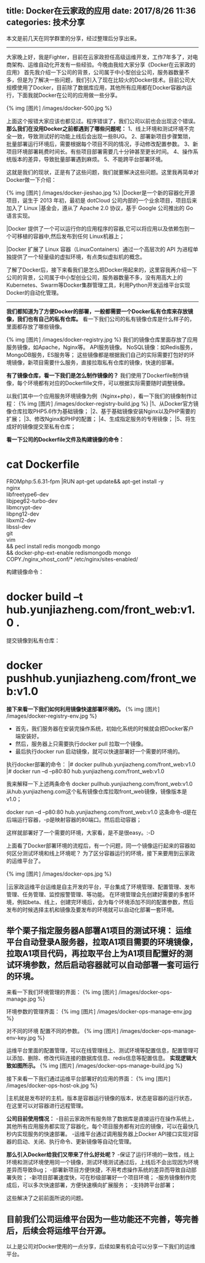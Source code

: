 title: Docker在云家政的应用
date: 2017/8/26  11:36
categories: 技术分享
---

本文是前几天在同学群里的分享，经过整理后分享出来。

---
大家晚上好，我是Fighter，目前在云家政担任高级运维开发，工作7年多了，对电商架构、运维自动化开发有一些经验。今晚由我给大家分享《Docker在云家政的应用》
首先我介绍一下公司的背景，公司属于中小型创业公司，服务器数量不多，但是为了解决一些问题，我们引入了现在比较火的Docker技术。目前公司大规模使用了Docker，目前除了数据库应用，其他所有应用都在Docker容器内运行，下面我就Docker在公司的应用做一些分享。 

{% img [图片] /images/docker-500.jpg %}

上面这个报错大家应该也都见过。程序错误了，我们公司以前也会出现这个错误。**那么我们在没用Docker之前都遇到了哪些问题呢：**
1、线上环境和测试环境不完全一致，导致测试好的功能上线后会出现一些BUG。
2、部署新项目步骤繁琐，批量部署运行环境后，需要根据每个项目不同的情况，手动修改配置参数。
3、新项目环境部署耗费时间长。有些项目部署需要几十分钟甚至更长时间。
4、操作系统版本的差异，导致批量部署遇到麻烦。
5、不能跨平台部署环境。

这就是我们的现状，正是有了这些问题，我们就要解决这些问题。这里我再简单对Docker做一下介绍：

{% img [图片] /images/docker-jieshao.jpg %}
|Docker是一个新的容器化开源项目，诞生于 2013 年初，最初是 dotCloud 公司内部的一个业余项目，项目后来加入了 Linux |基金会，遵从了 Apache 2.0 协议，基于 Google 公司推出的 Go 语言实现。
 
|Docker 提供了一个可以运行你的应用程序的容器,它可以将应用以及依赖包到一个可移植的容器中,然后发布到任何 Linux机器上；

|Docker 扩展了 Linux 容器（LinuxContainers）通过一个高层次的 API 为进程单独提供了一个轻量级的虚拟环境，有点类似虚拟机的概念。

了解了Docker后，接下来看我们是怎么把Docker用起来的，这里容我再介绍一下公司的背景，公司属于中小型创业公司，服务器数量不多，没有用高大上的Kubernetes、Swarm等Docker集群管理工具，利用Python开发运维平台实现Docker的自动化管理。

----

**我们都知道为了方便Docker的部署，一般都需要一个Docker私有仓库来存放镜像，我们也有自己的私有仓库。**
看一下我们公司的私有镜像仓库是什么样子的，里面都存放了哪些镜像。

{% img [图片] /images/docker-registry.jpg %}
我们的镜像仓库里面存放了应用服务镜像，如Apache，Nginx等。
API服务镜像。
NoSQL镜像：如Redis服务，MongoDB服务，ES服务等；
这些镜像都是根据我们自己的实际需要打包好的环境镜像，新项目需要什么服务，直接拉取私有仓库的镜像，快速的部署。

**有了镜像仓库，看一下我们是怎么制作镜像的？**
我们使用了Dockerfile制作镜像，每个环境都有对应的Dockerfille文件，可以根据实际需要随时调整镜像。

以我们其中一个应用服务环境镜像为例（Nginx+php），看一下我们的镜像制作过程：
{% img [图片] /images/docker-registry-build.jpg %}
|1、从Docker官方镜像仓库拉取PHP5.6作为基础镜像；
|2、基于基础镜像安装Nginx以及PHP需要的扩展；
|3、修改Nginx和PHP的配置；
|4、生成指定服务的专用镜像；
|5、将生成好的镜像提交至私有仓库；

**看一下公司的Dockerfile文件及构建镜像的命令：**
# cat Dockerfile
FROMphp:5.6.31-fpm
|RUN apt-get update&& apt-get install -y \
    nginx \
    libfreetype6-dev \
    libjpeg62-turbo-dev \
    libmcrypt-dev \
    libpng12-dev \
    libxml2-dev \
    libssl-dev \
    git \
    vim \
    && pecl install redis mongodb mongo\
    && docker-php-ext-enable redismongodb mongo \
COPY./nginx_vhost_conf/* /etc/nginx/sites-enabled/


构建镜像命令：
# docker build –t  hub.yunjiazheng.com/front_web:v1.0 .   

提交镜像到私有仓库：
# docker pushhub.yunjiazheng.com/front_web:v1.0   

**接下来看一下我们如何利用镜像快速部署环境的。**
{% img [图片] /images/docker-registry-env.jpg %}

- 首先，我们服务器在安装完操作系统，初始化系统的时候就会把Docker客户端安装好。
- 然后，服务器上只需要执行docker pull 拉取一个镜像。
- 最后执行docker run 启动镜像，就可以快速部署好一个需要的环境的。

执行docker部署的命令：
|# docker pullhub.yunjiazheng.com/front_web:v1.0
|# docker run –d –p80:80 hub.yunjiazheng.com/front_web:v1.0

我来解释一下上述两条命令
docker pullhub.yunjiazheng.com/front_web:v1.0 
从hub.yunjiazheng.com这个私有镜像仓库拉取front_web镜像，镜像版本是v1.0；

docker run –d –p80:80 hub.yunjiazheng.com/front_web:v1.0 
这条命令-d是在后端运行容器，-p是映射容器的80端口。然后启动容器；

这样就部署好了一个需要的环境，大家看，是不是很easy。:-D

上面看了Docker部署环境的流程后，有一个问题，同一个镜像运行起来的容器如何区分测试环境和线上环境呢？
为了区分容器运行的环境，接下来要用到云家政的运维平台了。

{% img [图片] /images/docker-ops.jpg %}

|云家政运维平台运维是自主开发的平台，平台集成了环境管理、配置管理、发布管理、任务管理、监控报警管理、等功能。
在环境管理会先创建好需要的多套环境，例如beta、线上，创建完环境后，会为每个环境添加不同的配置参数，然后发布的时候选择主机和镜像及要发布的环境就可以自动化部署一套环境。

举个栗子指定服务器A部署A1项目的测试环境：
运维平台自动登录A服务器，拉取A1项目需要的环境镜像，拉取A1项目代码，再拉取平台上为A1项目配置好的测试环境参数，然后启动容器就可以自动部署一套可运行的环境。
--------------------
来看一下我们环境管理的界面：
{% img [图片] /images/docker-ops-manage.jpg %}

环境参数的管理界面：
{% img [图片] /images/docker-ops-manage-env.jpg %}

对不同的环境 配置不同的参数。
{% img [图片] /images/docker-ops-manage-env-key.jpg %}

运维平台里面的配置管理，可以在线管理线上、测试环境等配置信息，配置管理可以添加、删除、修改代码连接的数据库信息、redis信息等配置信息。
**实现逻辑大致如图所示。**
{% img [图片] /images/docker-ops-manage-build.jpg %}

接下来看一下我们通过运维平台部署好的应用的界面：
{% img [图片] /images/docker-ops-host-ok.jpg %}

|主机就是发布好的主机，版本是容器运行镜像的版本，状态是容器的运行状态，在这里可以对容器进行远程管理。

**公司目前使用情况：**
-目前云家政所有服务除了数据库是直接运行在操作系统上，其他所有应用服务都实现了容器化，每个项目服务都有对应的镜像，可以在最快几秒内实现服务的快速部署。
-运维平台通过调用服务器上Docker  API接口实现对容器的启动、关闭、执行命令、更新镜像等自动化管理。

**那么引入Docker给我们又带来了什么好处呢？**
-保证了运行环境的一致性，线上环境和测试环境使用同一个镜像，测试环境测试通过后，上线后不会出现因为环境差异而导致Bug；
-部署新项目方便快捷，不用考虑操作系统的差异而导致自动部署失败；
-新项目部署速度快，可在秒级部署好一个项目环境；
-服务镜像制作完成后，可以多次快速部署，方便快速横向扩展服务；
-支持跨平台部署；

这些解决了之前前面所说的问题。

目前我们公司运维平台因为一些功能还不完善，等完善后，后续会将运维平台开源。
------
以上是公司对Docker使用的一点分享，后续如果有机会可以分享一下我们的运维平台。









